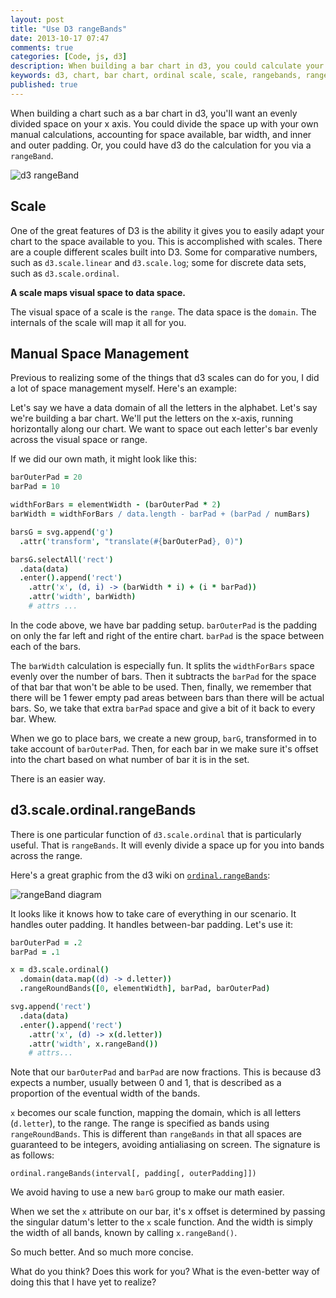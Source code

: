 ```yaml
---
layout: post
title: "Use D3 rangeBands"
date: 2013-10-17 07:47
comments: true
categories: [Code, js, d3]
description: When building a bar chart in d3, you could calculate your own bar widths and padding or you could have d3 do it for you
keywords: d3, chart, bar chart, ordinal scale, scale, rangebands, rangeroundbands
published: true
---
```


When building a chart such as a bar chart in d3, you'll want an evenly divided space on your x axis.  You could divide the space up with your own manual calculations, accounting for space available, bar width, and inner and outer padding.  Or, you could have d3 do the calculation for you via a `rangeBand`.

![d3 rangeBand](http://i.imgur.com/JEniNrp.jpg)

<!--more-->

## Scale

One of the great features of D3 is the ability it gives you to easily adapt your chart to the space available to you.  This is accomplished with scales.  There are a couple different scales built into D3.  Some for comparative numbers, such as `d3.scale.linear` and `d3.scale.log`; some for discrete data sets, such as `d3.scale.ordinal`.

**A scale maps visual space to data space.**

The visual space of a scale is the `range`.  The data space is the `domain`.  The internals of the scale will map it all for you.

## Manual Space Management

Previous to realizing some of the things that d3 scales can do for you, I did a lot of space management myself.  Here's an example:

Let's say we have a data domain of all the letters in the alphabet.  Let's say we're building a bar chart.  We'll put the letters on the x-axis, running horizontally along our chart.  We want to space out each letter's bar evenly across the visual space or range.

If we did our own math, it might look like this:

```coffeescript brought-to-you-by.coffee
barOuterPad = 20
barPad = 10

widthForBars = elementWidth - (barOuterPad * 2)
barWidth = widthForBars / data.length - barPad + (barPad / numBars)

barsG = svg.append('g')
  .attr('transform', "translate(#{barOuterPad}, 0)")

barsG.selectAll('rect')
  .data(data)
  .enter().append('rect')
    .attr('x', (d, i) -> (barWidth * i) + (i * barPad))
    .attr('width', barWidth)
    # attrs ...
```

In the code above, we have bar padding setup.  `barOuterPad` is the padding on only the far left and right of the entire chart.  `barPad` is the space between each of the bars.

The `barWidth` calculation is especially fun.  It splits the `widthForBars` space evenly over the number of bars.  Then it subtracts the `barPad` for the space of that bar that won't be able to be used.  Then, finally, we remember that there will be 1 fewer empty pad areas between bars than there will be actual bars.  So, we take that extra `barPad` space and give a bit of it back to every bar.  Whew.

When we go to place bars, we create a new group, `barG`, transformed in to take account of `barOuterPad`.  Then, for each bar in we make sure it's offset into the chart based on what number of bar it is in the set.

There is an easier way.

## d3.scale.ordinal.rangeBands

There is one particular function of `d3.scale.ordinal` that is particularly useful.  That is `rangeBands`.  It will evenly divide a space up for you into bands across the range.

Here's a great graphic from the d3 wiki on [`ordinal.rangeBands`](https://github.com/mbostock/d3/wiki/Ordinal-Scales#wiki-ordinal_rangeBands):

![rangeBand diagram](https://f.cloud.github.com/assets/230541/538688/46c298c0-c193-11e2-9a7e-15d9abcfab9b.png)

It looks like it knows how to take care of everything in our scenario.  It handles outer padding.  It handles between-bar padding.  Let's use it:

```coffeescript made-possible-by.coffee
barOuterPad = .2
barPad = .1

x = d3.scale.ordinal()
  .domain(data.map((d) -> d.letter))
  .rangeRoundBands([0, elementWidth], barPad, barOuterPad)

svg.append('rect')
  .data(data)
  .enter().append('rect')
    .attr('x', (d) -> x(d.letter))
    .attr('width', x.rangeBand())
    # attrs...
```

Note that our `barOuterPad` and `barPad` are now fractions.  This is because d3 expects a number, usually between 0 and 1, that is described as a proportion of the eventual width of the bands.

`x` becomes our scale function, mapping the domain, which is all letters (`d.letter`), to the range.  The range is specified as bands using `rangeRoundBands`.  This is different than `rangeBands` in that all spaces are guaranteed to be integers, avoiding antialiasing on screen.  The signature is as follows:


`ordinal.rangeBands(interval[, padding[, outerPadding]])`

We avoid having to use a new `barG` group to make our math easier.

When we set the `x` attribute on our bar, it's x offset is determined by passing the singular datum's letter to the `x` scale function.  And the width is simply the width of all bands, known by calling `x.rangeBand()`.

So much better.  And so much more concise.

What do you think?  Does this work for you?  What is the even-better way of doing this that I have yet to realize?

